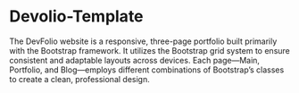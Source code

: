 # Devolio-Template
The DevFolio website is a responsive, three-page portfolio built primarily with the Bootstrap framework. It utilizes the Bootstrap grid system to ensure consistent and adaptable layouts across devices. Each page—Main, Portfolio, and Blog—employs different combinations of Bootstrap’s classes to create a clean, professional design.
